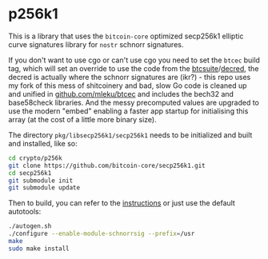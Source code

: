 # p256k1

This is a library that uses the `bitcoin-core` optimized secp256k1 elliptic
curve signatures library for `nostr` schnorr signatures.

If you don't want to use cgo or can't use cgo you need to set the `btcec` 
build tag, which will set an override to use the code from the 
[btcsuite](https://github.com/btcsuite/btcd)/[decred](https://github.com/decred/dcrd/tree/master/dcrec), 
the decred is actually where the schnorr signatures are (ikr?) - this repo 
uses my fork of this mess of shitcoinery and bad, slow Go code is cleaned up 
and unified in [github.com/mleku/btcec](https://github.com/mleku/btcec) and 
includes the bech32 and base58check libraries. And the messy precomputed 
values are upgraded to use the modern "embed" enabling a faster app startup 
for initialising this array (at the cost of a little more binary size).

The directory `pkg/libsecp256k1/secp256k1` needs to be initialized and built
and installed, like so:

```bash
cd crypto/p256k
git clone https://github.com/bitcoin-core/secp256k1.git
cd secp256k1
git submodule init
git submodule update
```

Then to build, you can refer to the [instructions](./secp256k1/README.md) or
just use the default autotools:

```bash
./autogen.sh
./configure --enable-module-schnorrsig --prefix=/usr
make
sudo make install
```
